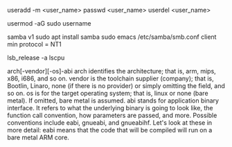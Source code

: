 useradd -m <user_name>
passwd <user_name>
userdel <user_name>

usermod -aG sudo username

samba v1
sudo apt install samba
sudo emacs /etc/samba/smb.conf
client min protocol = NT1

lsb_release -a
lscpu

arch[-vendor][-os]-abi
arch identifies the architecture; that is, arm, mips, x86, i686, and so on.
vendor is the toolchain supplier (company); that is, Bootlin, Linaro, none (if there is no provider) or simply omitting the field, and so on.
os is for the target operating system; that is, linux or none (bare metal). If omitted, bare metal is assumed.
abi stands for application binary interface. It refers to what the underlying binary is going to look like, the function call convention, how parameters are passed, and more. Possible conventions include eabi, gnueabi, and gnueabihf. Let's look at these in more detail:
 eabi means that the code that will be compiled will run on a bare metal ARM core.
